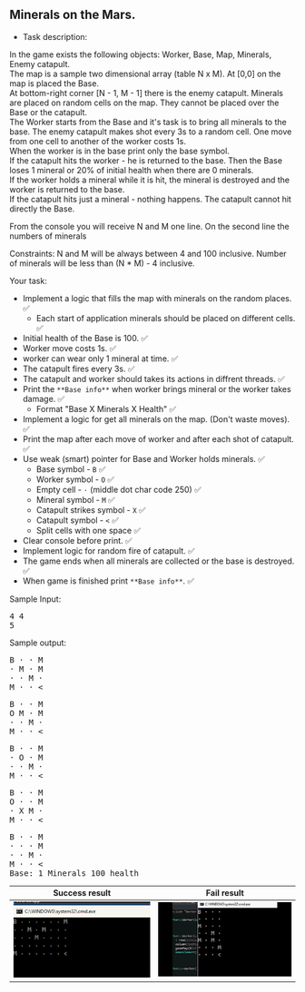 ## Minerals on the Mars.

* Task description:

In the game exists the following objects: Worker, Base, Map, Minerals, Enemy catapult. <br/>
The map is a sample two dimensional array (table N x M). At [0,0] on the map is placed the Base.  <br/>
At bottom-right corner [N - 1, M - 1] there is the enemy catapult. Minerals are placed on random cells on the map. They cannot be placed over the Base or the catapult. <br/>
The Worker starts from the Base and it's task is to bring all minerals to the base. The enemy catapult makes shot 
every 3s to a random cell. One move from one cell to another of the worker costs 1s.<br/>
When the worker is in the base print only the base symbol.<br/>
If the catapult hits the worker - he is returned to the base. Then the Base loses 1 mineral or 20% 
of initial health when there are 0 minerals. <br/>
If the worker holds a mineral while it is hit, the mineral is destroyed and the worker is returned to the base.  <br/>
If the catapult hits just a mineral - nothing happens. The catapult cannot hit directly the Base. <br/>

From the console you will receive N and M one line.
On the second line the numbers of minerals

Constraints:
N and M will be always between 4 and 100 inclusive.
Number of minerals will be less than (N * M) - 4 inclusive. 

Your task:
*   Implement a logic that fills the map with minerals on the random places.  :white_check_mark:
    *   Each start of application minerals should be placed on different cells.  :white_check_mark:
*   Initial health of the Base is 100. :white_check_mark:
*   Worker move costs 1s. :white_check_mark:
*   worker can wear only 1 mineral at time. :white_check_mark:
*   The catapult fires every 3s. :white_check_mark:
*   The catapult and worker should takes its actions in diffrent threads. :white_check_mark:
*   Print the `**Base info**` when worker brings mineral or the worker takes damage. :white_check_mark:
    *   Format "Base X Minerals X Health"   :white_check_mark:
*   Implement a logic for get all minerals on the map. (Don't waste moves). :white_check_mark:
*   Print the map after each move of worker and after each shot of catapult. :white_check_mark:
*   Use  weak (smart) pointer for Base and Worker holds minerals. :white_check_mark:
    *   Base symbol - `B`  :white_check_mark:
    *   Worker symbol - `O` :white_check_mark:
    *   Empty cell - `·`  (middle dot char code 250)  :white_check_mark:
    *   Mineral symbol - `M`  :white_check_mark:
    *   Catapult strikes symbol - `X` :white_check_mark: 
    *   Catapult symbol - `<`  :white_check_mark:
    *   Split cells with one space  :white_check_mark:
*   Clear console before print. :white_check_mark:
*   Implement logic for random fire of catapult. :white_check_mark:
*   The game ends when all minerals are collected or the base is destroyed. :white_check_mark:
*   When game is finished print `**Base info**`. :white_check_mark:

Sample Input:
<pre>
4 4
5
</pre>

Sample output:
<pre>
B · · M
· M · M
· · M ·
M · · <
</pre>
<pre>
B · · M
O M · M
· · M ·
M · · <
</pre>
<pre>
B · · M
· O · M
· · M ·
M · · <
</pre>
<pre>
B · · M
O · · M
· X M ·
M · · <
</pre>
<pre>
B · · M
· · · M
· · M ·
M · · <
Base: 1 Minerals 100 health
</pre>

Success result | Fail result
--- | --- 
![](/06.MemoryManagement/TheMarsMission/Images/TheMarsMissionGif1.gif?raw=true) | ![](/06.MemoryManagement/TheMarsMission/Images/TheMarsMissionFail.gif?raw=true)
